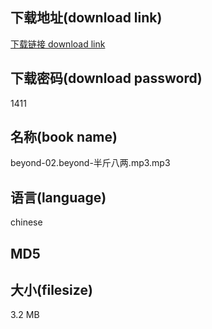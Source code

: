 ## 下载地址(download link)
[下载链接 download link](https://tutu365.netlify.app/?s=beyond-02.beyond-%E5%8D%8A%E6%96%A4%E5%85%AB%E4%B8%A4.mp3)

## 下载密码(download password)
1411

## 名称(book name)
beyond-02.beyond-半斤八两.mp3.mp3

## 语言(language)
chinese

## MD5


## 大小(filesize)
3.2 MB
